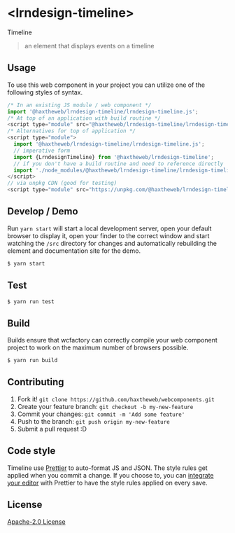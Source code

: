 # &lt;lrndesign-timeline&gt;

Timeline
> an element that displays events on a timeline

## Usage
To use this web component in your project you can utilize one of the following styles of syntax.

```js
/* In an existing JS module / web component */
import '@haxtheweb/lrndesign-timeline/lrndesign-timeline.js';
/* At top of an application with build routine */
<script type="module" src="@haxtheweb/lrndesign-timeline/lrndesign-timeline.js"></script>
/* Alternatives for top of application */
<script type="module">
  import '@haxtheweb/lrndesign-timeline/lrndesign-timeline.js';
  // imperative form
  import {LrndesignTimeline} from '@haxtheweb/lrndesign-timeline';
  // if you don't have a build routine and need to reference directly
  import './node_modules/@haxtheweb/lrndesign-timeline/lrndesign-timeline.js';
</script>
// via unpkg CDN (good for testing)
<script type="module" src="https://unpkg.com/@haxtheweb/lrndesign-timeline/lrndesign-timeline.js"></script>
```

## Develop / Demo
Run `yarn start` will start a local development server, open your default browser to display it, open your finder to the correct window and start watching the `/src` directory for changes and automatically rebuilding the element and documentation site for the demo.
```bash
$ yarn start
```

## Test

```bash
$ yarn run test
```

## Build
Builds ensure that wcfactory can correctly compile your web component project to
work on the maximum number of browsers possible.
```bash
$ yarn run build
```

## Contributing

1. Fork it! `git clone https://github.com/haxtheweb/webcomponents.git`
2. Create your feature branch: `git checkout -b my-new-feature`
3. Commit your changes: `git commit -m 'Add some feature'`
4. Push to the branch: `git push origin my-new-feature`
5. Submit a pull request :D

## Code style

Timeline  use [Prettier][prettier] to auto-format JS and JSON.  The style rules get applied when you commit a change.  If you choose to, you can [integrate your editor][prettier-ed] with Prettier to have the style rules applied on every save.

[prettier]: https://github.com/prettier/prettier/
[prettier-ed]: https://github.com/prettier/prettier/#editor-integration
[polyserve]: https://github.com/Polymer/polyserve
[web-component-tester]: https://github.com/Polymer/web-component-tester

## License
[Apache-2.0 License](http://opensource.org/licenses/Apache-2.0)